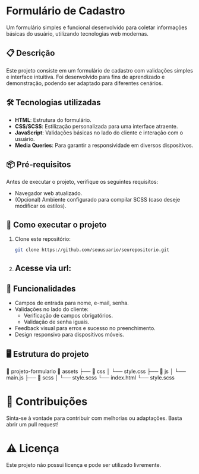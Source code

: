 # Formulário de Cadastro

Um formulário simples e funcional desenvolvido para coletar informações básicas do usuário, utilizando tecnologias web modernas.

## 📋 Descrição
Este projeto consiste em um formulário de cadastro com validações simples e interface intuitiva. Foi desenvolvido para fins de aprendizado e demonstração, podendo ser adaptado para diferentes cenários.

## 🛠️ Tecnologias utilizadas
- **HTML**: Estrutura do formulário.
- **CSS/SCSS**: Estilização personalizada para uma interface atraente.
- **JavaScript**: Validações básicas no lado do cliente e interação com o usuário.
- **Media Queries**: Para garantir a responsividade em diversos dispositivos.

## 📦 Pré-requisitos
Antes de executar o projeto, verifique os seguintes requisitos:
- Navegador web atualizado.
- (Opcional) Ambiente configurado para compilar SCSS (caso deseje modificar os estilos).

## 🚀 Como executar o projeto
1. Clone este repositório:

   ```bash
   git clone https://github.com/seuusuario/seurepositorio.git
   ```
2. Acesse via url:
   -

## 🌟 Funcionalidades
- Campos de entrada para nome, e-mail, senha.
- Validações no lado do cliente:
  - Verificação de campos obrigatórios.
  - Validação de senha iguais.
- Feedback visual para erros e sucesso no preenchimento.
- Design responsivo para dispositivos móveis.

## 🖥️ Estrutura do projeto

📁 projeto-formulario
📂 assets
├── 📂 css
│   └── style.css
├── 📂 js
│   └── main.js
├── 📂 scss
│   └── style.scss
└── index.html
└── style.scss

# 🤝 Contribuições
Sinta-se à vontade para contribuir com melhorias ou adaptações. Basta abrir um pull request!

# ⚠️ Licença
Este projeto não possui licença e pode ser utilizado livremente.
